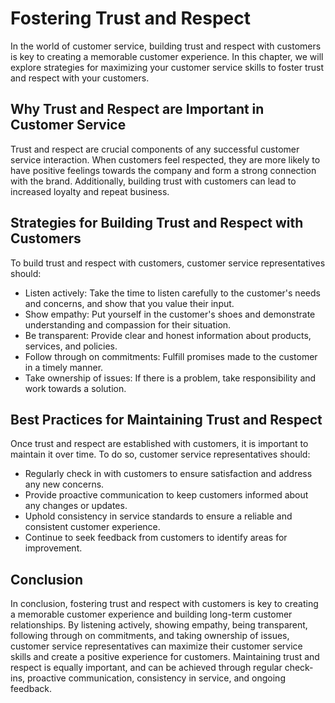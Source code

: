 Fostering Trust and Respect
===============================================================================

In the world of customer service, building trust and respect with customers is key to creating a memorable customer experience. In this chapter, we will explore strategies for maximizing your customer service skills to foster trust and respect with your customers.

Why Trust and Respect are Important in Customer Service
-------------------------------------------------------

Trust and respect are crucial components of any successful customer service interaction. When customers feel respected, they are more likely to have positive feelings towards the company and form a strong connection with the brand. Additionally, building trust with customers can lead to increased loyalty and repeat business.

Strategies for Building Trust and Respect with Customers
--------------------------------------------------------

To build trust and respect with customers, customer service representatives should:

* Listen actively: Take the time to listen carefully to the customer's needs and concerns, and show that you value their input.
* Show empathy: Put yourself in the customer's shoes and demonstrate understanding and compassion for their situation.
* Be transparent: Provide clear and honest information about products, services, and policies.
* Follow through on commitments: Fulfill promises made to the customer in a timely manner.
* Take ownership of issues: If there is a problem, take responsibility and work towards a solution.

Best Practices for Maintaining Trust and Respect
------------------------------------------------

Once trust and respect are established with customers, it is important to maintain it over time. To do so, customer service representatives should:

* Regularly check in with customers to ensure satisfaction and address any new concerns.
* Provide proactive communication to keep customers informed about any changes or updates.
* Uphold consistency in service standards to ensure a reliable and consistent customer experience.
* Continue to seek feedback from customers to identify areas for improvement.

Conclusion
----------

In conclusion, fostering trust and respect with customers is key to creating a memorable customer experience and building long-term customer relationships. By listening actively, showing empathy, being transparent, following through on commitments, and taking ownership of issues, customer service representatives can maximize their customer service skills and create a positive experience for customers. Maintaining trust and respect is equally important, and can be achieved through regular check-ins, proactive communication, consistency in service, and ongoing feedback.

